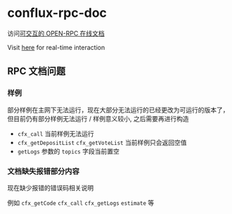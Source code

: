 # conflux-rpc-doc

访问[可交互的 OPEN-RPC 在线文档](https://playground.open-rpc.org/?schemaUrl=https://raw.githubusercontent.com/darwintree/conflux-openrpc/main/static/conflux-openrpc.json&uiSchema[appBar][ui:splitView]=false)

Visit [here](https://playground.open-rpc.org/?schemaUrl=https://raw.githubusercontent.com/darwintree/conflux-openrpc/main/static/conflux-openrpc.json&uiSchema[appBar][ui:splitView]=false) for real-time interaction

## RPC 文档问题

### 样例

部分样例在主网下无法运行，现在大部分无法运行的已经更改为可运行的版本了，但目前仍有部分样例无法运行 / 样例意义较小, 之后需要再进行构造

- `cfx_call` 当前样例无法运行
- `cfx_getDepositList` `cfx_getVoteList` 当前样例只会返回空值
- `getLogs` 参数的 `topics` 字段当前置空

### 文档缺失报错部分内容

现在缺少报错的错误码相关说明

例如 `cfx_getCode` `cfx_call` `cfx_getLogs` `estimate` 等
